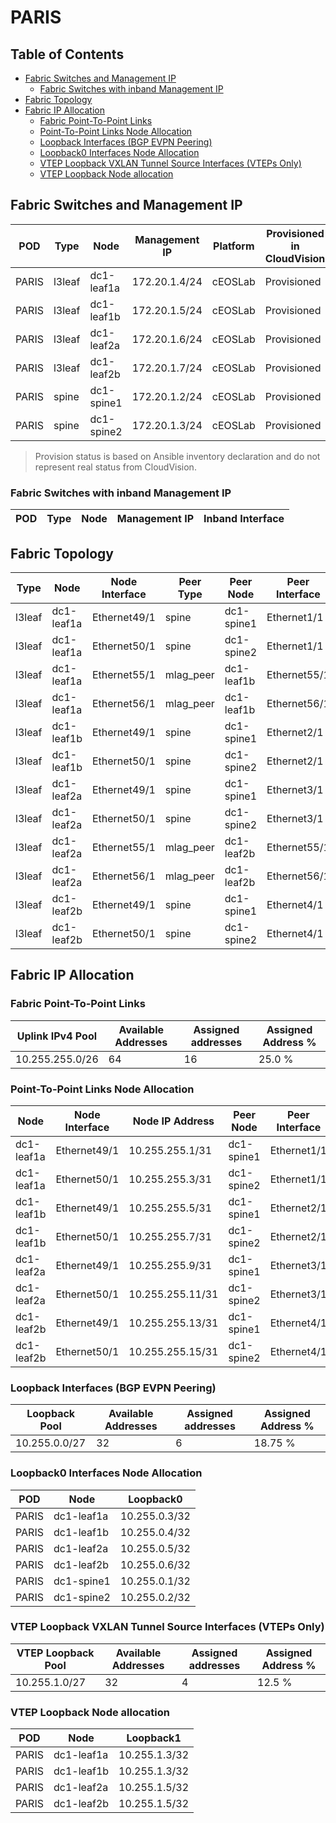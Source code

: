 # PARIS

## Table of Contents

- [Fabric Switches and Management IP](#fabric-switches-and-management-ip)
  - [Fabric Switches with inband Management IP](#fabric-switches-with-inband-management-ip)
- [Fabric Topology](#fabric-topology)
- [Fabric IP Allocation](#fabric-ip-allocation)
  - [Fabric Point-To-Point Links](#fabric-point-to-point-links)
  - [Point-To-Point Links Node Allocation](#point-to-point-links-node-allocation)
  - [Loopback Interfaces (BGP EVPN Peering)](#loopback-interfaces-bgp-evpn-peering)
  - [Loopback0 Interfaces Node Allocation](#loopback0-interfaces-node-allocation)
  - [VTEP Loopback VXLAN Tunnel Source Interfaces (VTEPs Only)](#vtep-loopback-vxlan-tunnel-source-interfaces-vteps-only)
  - [VTEP Loopback Node allocation](#vtep-loopback-node-allocation)

## Fabric Switches and Management IP

| POD | Type | Node | Management IP | Platform | Provisioned in CloudVision | Serial Number |
| --- | ---- | ---- | ------------- | -------- | -------------------------- | ------------- |
| PARIS | l3leaf | dc1-leaf1a | 172.20.1.4/24 | cEOSLab | Provisioned | MTACHEDATACENTER003 |
| PARIS | l3leaf | dc1-leaf1b | 172.20.1.5/24 | cEOSLab | Provisioned | MTACHEDATACENTER004 |
| PARIS | l3leaf | dc1-leaf2a | 172.20.1.6/24 | cEOSLab | Provisioned | MTACHEDATACENTER005 |
| PARIS | l3leaf | dc1-leaf2b | 172.20.1.7/24 | cEOSLab | Provisioned | MTACHEDATACENTER006 |
| PARIS | spine | dc1-spine1 | 172.20.1.2/24 | cEOSLab | Provisioned | MTACHEDATACENTER001 |
| PARIS | spine | dc1-spine2 | 172.20.1.3/24 | cEOSLab | Provisioned | MTACHEDATACENTER002 |

> Provision status is based on Ansible inventory declaration and do not represent real status from CloudVision.

### Fabric Switches with inband Management IP

| POD | Type | Node | Management IP | Inband Interface |
| --- | ---- | ---- | ------------- | ---------------- |

## Fabric Topology

| Type | Node | Node Interface | Peer Type | Peer Node | Peer Interface |
| ---- | ---- | -------------- | --------- | ----------| -------------- |
| l3leaf | dc1-leaf1a | Ethernet49/1 | spine | dc1-spine1 | Ethernet1/1 |
| l3leaf | dc1-leaf1a | Ethernet50/1 | spine | dc1-spine2 | Ethernet1/1 |
| l3leaf | dc1-leaf1a | Ethernet55/1 | mlag_peer | dc1-leaf1b | Ethernet55/1 |
| l3leaf | dc1-leaf1a | Ethernet56/1 | mlag_peer | dc1-leaf1b | Ethernet56/1 |
| l3leaf | dc1-leaf1b | Ethernet49/1 | spine | dc1-spine1 | Ethernet2/1 |
| l3leaf | dc1-leaf1b | Ethernet50/1 | spine | dc1-spine2 | Ethernet2/1 |
| l3leaf | dc1-leaf2a | Ethernet49/1 | spine | dc1-spine1 | Ethernet3/1 |
| l3leaf | dc1-leaf2a | Ethernet50/1 | spine | dc1-spine2 | Ethernet3/1 |
| l3leaf | dc1-leaf2a | Ethernet55/1 | mlag_peer | dc1-leaf2b | Ethernet55/1 |
| l3leaf | dc1-leaf2a | Ethernet56/1 | mlag_peer | dc1-leaf2b | Ethernet56/1 |
| l3leaf | dc1-leaf2b | Ethernet49/1 | spine | dc1-spine1 | Ethernet4/1 |
| l3leaf | dc1-leaf2b | Ethernet50/1 | spine | dc1-spine2 | Ethernet4/1 |

## Fabric IP Allocation

### Fabric Point-To-Point Links

| Uplink IPv4 Pool | Available Addresses | Assigned addresses | Assigned Address % |
| ---------------- | ------------------- | ------------------ | ------------------ |
| 10.255.255.0/26 | 64 | 16 | 25.0 % |

### Point-To-Point Links Node Allocation

| Node | Node Interface | Node IP Address | Peer Node | Peer Interface | Peer IP Address |
| ---- | -------------- | --------------- | --------- | -------------- | --------------- |
| dc1-leaf1a | Ethernet49/1 | 10.255.255.1/31 | dc1-spine1 | Ethernet1/1 | 10.255.255.0/31 |
| dc1-leaf1a | Ethernet50/1 | 10.255.255.3/31 | dc1-spine2 | Ethernet1/1 | 10.255.255.2/31 |
| dc1-leaf1b | Ethernet49/1 | 10.255.255.5/31 | dc1-spine1 | Ethernet2/1 | 10.255.255.4/31 |
| dc1-leaf1b | Ethernet50/1 | 10.255.255.7/31 | dc1-spine2 | Ethernet2/1 | 10.255.255.6/31 |
| dc1-leaf2a | Ethernet49/1 | 10.255.255.9/31 | dc1-spine1 | Ethernet3/1 | 10.255.255.8/31 |
| dc1-leaf2a | Ethernet50/1 | 10.255.255.11/31 | dc1-spine2 | Ethernet3/1 | 10.255.255.10/31 |
| dc1-leaf2b | Ethernet49/1 | 10.255.255.13/31 | dc1-spine1 | Ethernet4/1 | 10.255.255.12/31 |
| dc1-leaf2b | Ethernet50/1 | 10.255.255.15/31 | dc1-spine2 | Ethernet4/1 | 10.255.255.14/31 |

### Loopback Interfaces (BGP EVPN Peering)

| Loopback Pool | Available Addresses | Assigned addresses | Assigned Address % |
| ------------- | ------------------- | ------------------ | ------------------ |
| 10.255.0.0/27 | 32 | 6 | 18.75 % |

### Loopback0 Interfaces Node Allocation

| POD | Node | Loopback0 |
| --- | ---- | --------- |
| PARIS | dc1-leaf1a | 10.255.0.3/32 |
| PARIS | dc1-leaf1b | 10.255.0.4/32 |
| PARIS | dc1-leaf2a | 10.255.0.5/32 |
| PARIS | dc1-leaf2b | 10.255.0.6/32 |
| PARIS | dc1-spine1 | 10.255.0.1/32 |
| PARIS | dc1-spine2 | 10.255.0.2/32 |

### VTEP Loopback VXLAN Tunnel Source Interfaces (VTEPs Only)

| VTEP Loopback Pool | Available Addresses | Assigned addresses | Assigned Address % |
| ------------------ | ------------------- | ------------------ | ------------------ |
| 10.255.1.0/27 | 32 | 4 | 12.5 % |

### VTEP Loopback Node allocation

| POD | Node | Loopback1 |
| --- | ---- | --------- |
| PARIS | dc1-leaf1a | 10.255.1.3/32 |
| PARIS | dc1-leaf1b | 10.255.1.3/32 |
| PARIS | dc1-leaf2a | 10.255.1.5/32 |
| PARIS | dc1-leaf2b | 10.255.1.5/32 |
